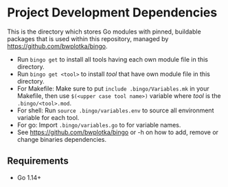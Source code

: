 # Project Development Dependencies

This is the directory which stores Go modules
with pinned, buildable packages that is used within this repository,
managed by <https://github.com/bwplotka/bingo>.

* Run `bingo get` to install all tools having each own module file in this directory.
* Run `bingo get <tool>` to install *tool* that have own module file in this directory.
* For Makefile:
  Make sure to put `include .bingo/Variables.mk` in your Makefile,
  then use `$(<upper case tool name>)` variable where *tool* is the `.bingo/<tool>.mod`.
* For shell:
  Run `source .bingo/variables.env` to source all environment variable for each tool.
* For go: Import `.bingo/variables.go` to for variable names.
* See <https://github.com/bwplotka/bingo> or -h on how to add,
  remove or change binaries dependencies.

## Requirements

* Go 1.14+
